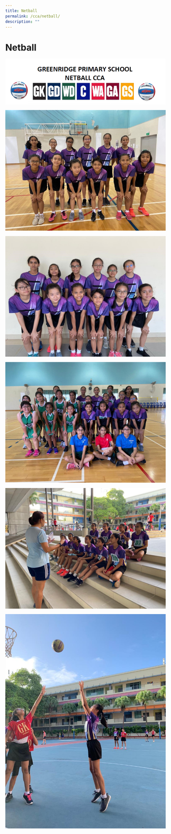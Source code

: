 ```yaml
---
title: Netball
permalink: /cca/netball/
description: ""
---
```

# Netball

![](/images/Departments/PE,%20CCA%20and%20Aesthetics/Cca/Netball/netball.png)

![](/images/Departments/PE,%20CCA%20and%20Aesthetics/Cca/Netball/netball%201.jpg)

![](/images/Departments/PE,%20CCA%20and%20Aesthetics/Cca/Netball/netball%202.jpg)

![](/images/Departments/PE,%20CCA%20and%20Aesthetics/Cca/Netball/2021_netball%201.jpeg)

![](/images/Departments/PE,%20CCA%20and%20Aesthetics/Cca/Netball/2021_netball%202.jpeg)

![](/images/Departments/PE,%20CCA%20and%20Aesthetics/Cca/Netball/2021_netball%203.jpeg)